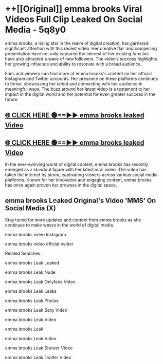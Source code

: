 # ++[[Original]] emma brooks Viral Videos Full Clip Leaked On Social Media - 5q8y0<br>

emma brooks, a rising star in the realm of digital creation, has garnered significant attention with this recent video. Her creative flair and compelling presentation have not only captured the interest of her existing fans but have also attracted a wave of new followers. The video’s success highlights her growing influence and ability to resonate with a broad audience.

Fans and viewers can find more of emma brooks's content on her official Instagram and Twitter accounts. Her presence on these platforms continues to thrive, showcasing her talent and connecting with her audience in meaningful ways. The buzz around her latest video is a testament to her impact in the digital world and her potential for even greater success in the future.


## [🌐 CLICK HERE 🟢==►► emma brooks leaked Video ](https://onlyclips.site?title=emma_brooks&ref=git)

## [🌐 CLICK HERE 🟢==►► emma brooks leaked Video ](https://onlyclips.site?title=emma_brooks&ref=git)


In the ever-evolving world of digital content, emma brooks has recently emerged as a standout figure with her latest viral video. The video has taken the internet by storm, captivating viewers across various social media platforms. Known for her innovative and engaging content, emma brooks has once again proven her prowess in the digital space.



## emma brooks L𝚎aked Original's Video 'MMS' On Social Media (X)


Stay tuned for more updates and content from emma brooks as she continues to make waves in the world of digital media.

emma brooks video Instagram

emma brooks video official twitter


Related Searches :

emma brooks Leak Leaked

emma brooks Leak Nude

emma brooks Leak Onlyfans Video

emma brooks Leak Leaks

emma brooks Leak Photos

emma brooks Leak Sexy Video

emma brooks Leak Video

emma brooks Leak

emma brooks Leak Video

emma brooks Leak Shower Video

emma brooks Leak Twitter Video

